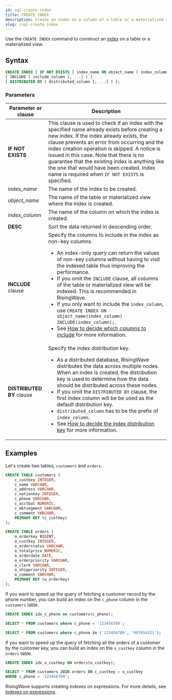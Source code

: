 ```yaml
---
id: sql-create-index
title: CREATE INDEX
description: Create an index on a column of a table or a materialized view to speed up data retrieval.
slug: /sql-create-index
---
```

<head>
  <link rel="canonical" href="https://docs.risingwave.com/docs/current/sql-create-index/" />
</head>

Use the `CREATE INDEX` command to construct an [index](/transform/indexes.md) on a table or a materialized view.

## Syntax

```sql
CREATE INDEX [ IF NOT EXISTS ] index_name ON object_name ( index_column [ ASC | DESC ], [, ...] )
[ INCLUDE ( include_column [, ...] ) ]
[ DISTRIBUTED BY ( distributed_column [, ...] ) ];
```

### Parameters

| Parameter or clause| Description|
|-----------|-------------|
|**IF NOT EXISTS**|This clause is used to check if an index with the specified name already exists before creating a new index. If the index already exists, the clause prevents an error from occurring and the index creation operation is skipped. A notice is issued in this case. Note that there is no guarantee that the existing index is anything like the one that would have been created. Index name is required when `IF NOT EXISTS` is specified.|
|*index_name*    |The name of the index to be created.|
|*object_name*    |The name of the table or materialized view where the index is created.|
|*index_column*   |The name of the column on which the index is created.|
|**DESC**   |Sort the data returned in descending order.|
|**INCLUDE** clause|Specify the columns to include in the index as non-key columns.<ul><li>An index-only query can return the values of non-key columns without having to visit the indexed table thus improving the performance.</li><li>If you omit the `INCLUDE` clause, all columns of the table or materialized view will be indexed. This is recommended in RisingWave.</li><li>If you only want to include the `index_column`, use `CREATE INDEX ON object_name(index_column) INCLUDE(index_column);`.</li><li>See [How to decide which columns to include](#how-to-decide-which-columns-to-include) for more information.</li></ul>|
|**DISTRIBUTED BY** clause|Specify the index distribution key.<ul><li>As a distributed database, RisingWave distributes the data across multiple nodes. When an index is created, the distribution key is used to determine how the data should be distributed across these nodes.</li><li>If you omit the `DISTRIBUTED BY` clause, the first index column will be be used as the default distribution key.</li><li>`distributed_column` has to be the prefix of `index_column`.</li><li>See [How to decide the index distribution key](#how-to-decide-the-index-distribution-key) for more information.</li></ul>|

## Examples

Let's create two tables, `customers` and `orders`.

```sql
CREATE TABLE customers (
    c_custkey INTEGER,
    c_name VARCHAR,
    c_address VARCHAR,
    c_nationkey INTEGER,
    c_phone VARCHAR,
    c_acctbal NUMERIC,
    c_mktsegment VARCHAR,
    c_comment VARCHAR,
    PRIMARY KEY (c_custkey)
);

CREATE TABLE orders (
    o_orderkey BIGINT,
    o_custkey INTEGER,
    o_orderstatus VARCHAR,
    o_totalprice NUMERIC,
    o_orderdate DATE,
    o_orderpriority VARCHAR,
    o_clerk VARCHAR,
    o_shippriority INTEGER,
    o_comment VARCHAR,
    PRIMARY KEY (o_orderkey)
);
```

If you want to speed up the query of fetching a customer record by the phone number, you can build an index on the `c_phone` column in the `customers` table.

```sql
CREATE INDEX idx_c_phone on customers(c_phone);

SELECT * FROM customers where c_phone = '123456789';

SELECT * FROM customers where c_phone in ('123456789', '987654321');
```

If you want to speed up the query of fetching all the orders of a customer by the customer key, you can build an index on the `o_custkey` column in the `orders` table.

```sql
CREATE INDEX idx_o_custkey ON orders(o_custkey);

SELECT * FROM customers JOIN orders ON c_custkey = o_custkey 
WHERE c_phone = '123456789';
```
RisingWave supports creating indexes on expressions. For more details, see [Indexes on expressions](/transform/indexes.md#Indexes-on-expressions).

